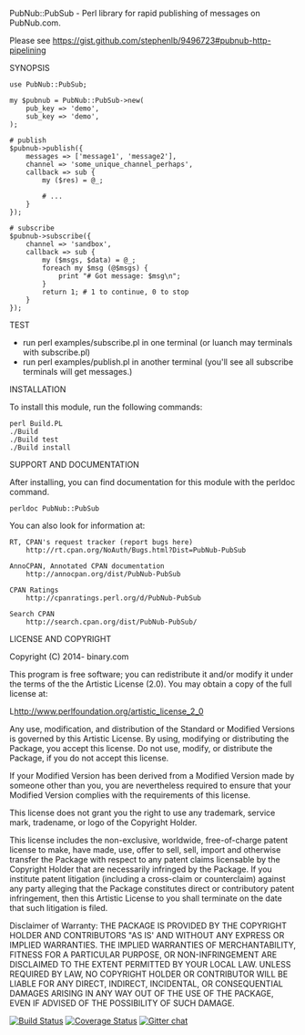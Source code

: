 PubNub::PubSub - Perl library for rapid publishing of messages on PubNub.com.

Please see https://gist.github.com/stephenlb/9496723#pubnub-http-pipelining

SYNOPSIS

    use PubNub::PubSub;

    my $pubnub = PubNub::PubSub->new(
        pub_key => 'demo',
        sub_key => 'demo',
    );

    # publish
    $pubnub->publish({
        messages => ['message1', 'message2'],
        channel => 'some_unique_channel_perhaps',
        callback => sub {
            my ($res) = @_;

            # ...
        }
    });

    # subscribe
    $pubnub->subscribe({
        channel => 'sandbox',
        callback => sub {
            my ($msgs, $data) = @_;
            foreach my $msg (@$msgs) {
                print "# Got message: $msg\n";
            }
            return 1; # 1 to continue, 0 to stop
        }
    });

TEST

 * run perl examples/subscribe.pl in one terminal (or luanch may terminals with subscribe.pl)
 * run perl examples/publish.pl in another terminal (you'll see all subscribe terminals will get messages.)

INSTALLATION

To install this module, run the following commands:

    perl Build.PL
    ./Build
    ./Build test
    ./Build install

SUPPORT AND DOCUMENTATION

After installing, you can find documentation for this module with the
perldoc command.

    perldoc PubNub::PubSub

You can also look for information at:

    RT, CPAN's request tracker (report bugs here)
        http://rt.cpan.org/NoAuth/Bugs.html?Dist=PubNub-PubSub

    AnnoCPAN, Annotated CPAN documentation
        http://annocpan.org/dist/PubNub-PubSub

    CPAN Ratings
        http://cpanratings.perl.org/d/PubNub-PubSub

    Search CPAN
        http://search.cpan.org/dist/PubNub-PubSub/


LICENSE AND COPYRIGHT

Copyright (C) 2014- binary.com

This program is free software; you can redistribute it and/or modify it
under the terms of the the Artistic License (2.0). You may obtain a
copy of the full license at:

L<http://www.perlfoundation.org/artistic_license_2_0>

Any use, modification, and distribution of the Standard or Modified
Versions is governed by this Artistic License. By using, modifying or
distributing the Package, you accept this license. Do not use, modify,
or distribute the Package, if you do not accept this license.

If your Modified Version has been derived from a Modified Version made
by someone other than you, you are nevertheless required to ensure that
your Modified Version complies with the requirements of this license.

This license does not grant you the right to use any trademark, service
mark, tradename, or logo of the Copyright Holder.

This license includes the non-exclusive, worldwide, free-of-charge
patent license to make, have made, use, offer to sell, sell, import and
otherwise transfer the Package with respect to any patent claims
licensable by the Copyright Holder that are necessarily infringed by the
Package. If you institute patent litigation (including a cross-claim or
counterclaim) against any party alleging that the Package constitutes
direct or contributory patent infringement, then this Artistic License
to you shall terminate on the date that such litigation is filed.

Disclaimer of Warranty: THE PACKAGE IS PROVIDED BY THE COPYRIGHT HOLDER
AND CONTRIBUTORS "AS IS' AND WITHOUT ANY EXPRESS OR IMPLIED WARRANTIES.
THE IMPLIED WARRANTIES OF MERCHANTABILITY, FITNESS FOR A PARTICULAR
PURPOSE, OR NON-INFRINGEMENT ARE DISCLAIMED TO THE EXTENT PERMITTED BY
YOUR LOCAL LAW. UNLESS REQUIRED BY LAW, NO COPYRIGHT HOLDER OR
CONTRIBUTOR WILL BE LIABLE FOR ANY DIRECT, INDIRECT, INCIDENTAL, OR
CONSEQUENTIAL DAMAGES ARISING IN ANY WAY OUT OF THE USE OF THE PACKAGE,
EVEN IF ADVISED OF THE POSSIBILITY OF SUCH DAMAGE.

[![Build Status](https://travis-ci.org/binary-com/perl-pubnub-pubsub.svg?branch=master)](https://travis-ci.org/binary-com/perl-pubnub-pubsub)
[![Coverage Status](https://coveralls.io/repos/binary-com/perl-pubnub-pubsub/badge.png?branch=master)](https://coveralls.io/r/binary-com/perl-pubnub-pubsub?branch=master)
[![Gitter chat](https://badges.gitter.im/binary-com/perl-pubnub-pubsub.png)](https://gitter.im/binary-com/perl-pubnub-pubsub)